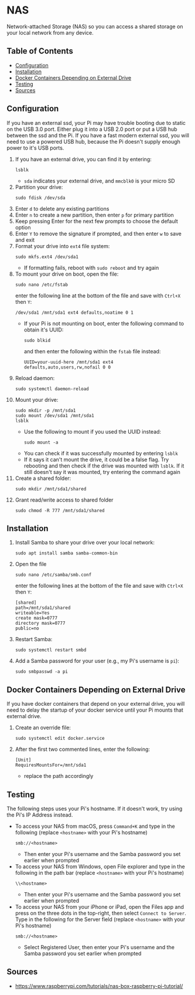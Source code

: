 # NAS

Network-attached Storage (NAS) so you can access a shared storage on your local network from any device.

## Table of Contents

- [Configuration](#configuration)
- [Installation](#installation)
- [Docker Containers Depending on External Drive](#docker-containers-depending-on-external-drive)
- [Testing](#testing)
- [Sources](#sources)

## Configuration

If you have an external ssd, your Pi may have trouble booting due to static on the USB 3.0 port. Either plug it into a USB 2.0 port or put a USB hub between the ssd and the Pi. If you have a fast modern external ssd, you will need to use a powered USB hub, because the Pi doesn't supply enough power to it's USB ports.

1. If you have an external drive, you can find it by entering:
   ```
   lsblk
   ```
   - `sda` indicates your external drive, and `mmcblk0` is your micro SD
1. Partition your drive:
   ```
   sudo fdisk /dev/sda
   ```
1. Enter `d` to delete any existing partitions
1. Enter `n` to create a new partition, then enter `p` for primary partition
1. Keep pressing Enter for the next few prompts to choose the default option
1. Enter `Y` to remove the signature if prompted, and then enter `w` to save and exit
1. Format your drive into `ext4` file system:
   ```
   sudo mkfs.ext4 /dev/sda1
   ```
   - If formatting fails, reboot with `sudo reboot` and try again
1. To mount your drive on boot, open the file:
   ```
   sudo nano /etc/fstab
   ```
   enter the following line at the bottom of the file and save with `Ctrl+X` then `Y`:
   ```
   /dev/sda1 /mnt/sda1 ext4 defaults,noatime 0 1
   ```
   - If your Pi is not mounting on boot, enter the following command to obtain it's UUID:
     ```
     sudo blkid
     ```
     and then enter the following within the `fstab` file instead:
     ```
     UUID=your-uuid-here /mnt/sda1 ext4 defaults,auto,users,rw,nofail 0 0
     ```
1. Reload daemon:
   ```
   sudo systemctl daemon-reload
   ```
1. Mount your drive:
   ```
   sudo mkdir -p /mnt/sda1
   sudo mount /dev/sda1 /mnt/sda1
   lsblk
   ```
   - Use the following to mount if you used the UUID instead:
     ```
     sudo mount -a
     ```
   - You can check if it was successfully mounted by entering `lsblk`
   - If it says it can't mount the drive, it could be a false flag. Try rebooting and then check if the drive was mounted with `lsblk`. If it still doesn't say it was mounted, try entering the command again
1. Create a shared folder:
   ```
   sudo mkdir /mnt/sda1/shared
   ```
1. Grant read/write access to shared folder
   ```
   sudo chmod -R 777 /mnt/sda1/shared
   ```

## Installation

1. Install Samba to share your drive over your local network:
   ```
   sudo apt install samba samba-common-bin
   ```
1. Open the file
   ```
   sudo nano /etc/samba/smb.conf
   ```
   enter the following lines at the bottom of the file and save with `Ctrl+X` then `Y`:
   ```
   [shared]
   path=/mnt/sda1/shared
   writeable=Yes
   create mask=0777
   directory mask=0777
   public=no
   ```
1. Restart Samba:
   ```
   sudo systemctl restart smbd
   ```
1. Add a Samba password for your user (e.g., my Pi's username is `pi`):
   ```
   sudo smbpasswd -a pi
   ```

## Docker Containers Depending on External Drive

If you have docker containers that depend on your external drive, you will need to delay the startup of your docker service until your Pi mounts that external drive.

1. Create an override file:
   ```
   sudo systemctl edit docker.service
   ```
1. After the first two commented lines, enter the following:
   ```
   [Unit]
   RequiresMountsFor=/mnt/sda1
   ```
   - replace the path accordingly

## Testing

The following steps uses your Pi's hostname. If it doesn't work, try using the Pi's IP Address instead.

- To access your NAS from macOS, press `Command+K` and type in the following (replace `<hostname>` with your Pi's hostname)
  ```
  smb://<hostname>
  ```
  - Then enter your Pi's username and the Samba password you set earlier when prompted
- To access your NAS from Windows, open File explorer and type in the following in the path bar (replace `<hostname>` with your Pi's hostname)
  ```
  \\<hostname>
  ```
  - Then enter your Pi's username and the Samba password you set earlier when prompted
- To access your NAS from your iPhone or iPad, open the Files app and press on the three dots in the top-right, then select `Connect to Server`. Type in the following for the Server field (replace `<hostname>` with your Pi's hostname)
  ```
  smb://<hostname>
  ```
  - Select Registered User, then enter your Pi's username and the Samba password you set earlier when prompted

## Sources

- https://www.raspberrypi.com/tutorials/nas-box-raspberry-pi-tutorial/
